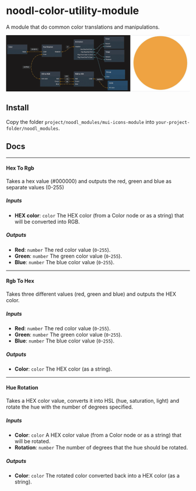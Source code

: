 # noodl-color-utility-module

A module that do common color translations and manipulations.

![Color utility animation](color-utility-animation.gif)

## Install
Copy the folder `project/noodl_modules/mui-icons-module` into `your-project-folder/noodl_modules`.

## Docs

---
#### Hex To Rgb
Takes a hex value (#000000) and outputs the red, green and blue as separate values (0-255)

##### Inputs
- __HEX color__: `color` The HEX color (from a Color node or as a string) that will be converted into RGB.

##### Outputs
- __Red__: `number` The red color value (`0`-`255`).
- __Green__: `number` The green color value (`0`-`255`).
- __Blue__: `number` The blue color value (`0`-`255`).

---
#### Rgb To Hex
Takes three different values (red, green and blue) and outputs the HEX color.

##### Inputs
- __Red__: `number` The red color value (`0`-`255`).
- __Green__: `number` The green color value (`0`-`255`).
- __Blue__: `number` The blue color value (`0`-`255`).

##### Outputs
- __Color__: `color` The HEX color (as a string).

---
#### Hue Rotation
Takes a HEX color value, converts it into HSL (hue, saturation, light) and rotate the hue with the number of degrees specified.

##### Inputs
- __Color__: `color` A HEX color value (from a Color node or as a string) that will be rotated.
- __Rotation__: `number` The number of degrees that the hue should be rotated.

##### Outputs
- __Color__: `color` The rotated color converted back into a HEX color (as a string).
